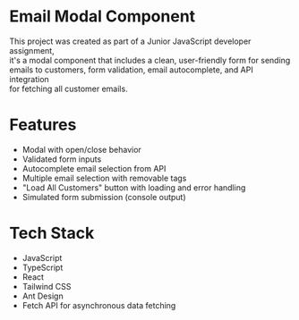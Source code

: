 # Email Modal Component

This project was created as part of a Junior JavaScript developer assignment,  
it's a modal component that includes a clean, user-friendly form for sending  
emails to customers, form validation, email autocomplete, and API integration  
for fetching all customer emails.

# Features

- Modal with open/close behavior
- Validated form inputs
- Autocomplete email selection from API
- Multiple email selection with removable tags
- "Load All Customers" button with loading and error handling
- Simulated form submission (console output)

# Tech Stack

- JavaScript
- TypeScript
- React
- Tailwind CSS
- Ant Design
- Fetch API for asynchronous data fetching
